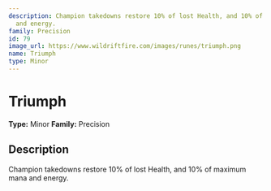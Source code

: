```yaml
---
description: Champion takedowns restore 10% of lost Health, and 10% of maximum mana
  and energy.
family: Precision
id: 79
image_url: https://www.wildriftfire.com/images/runes/triumph.png
name: Triumph
type: Minor
---
```


# Triumph

**Type:** Minor
**Family:** Precision

## Description

Champion takedowns restore 10% of lost Health, and 10% of maximum mana and energy.

